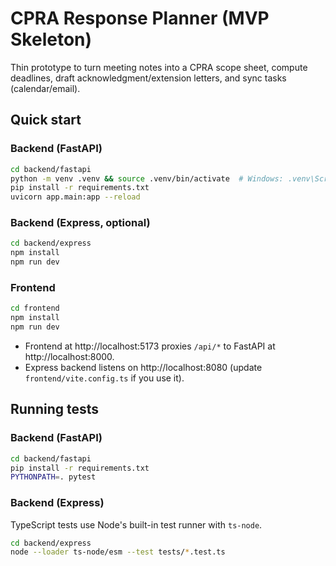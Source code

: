 
# CPRA Response Planner (MVP Skeleton)

Thin prototype to turn meeting notes into a CPRA scope sheet, compute deadlines,
draft acknowledgment/extension letters, and sync tasks (calendar/email).

## Quick start

### Backend (FastAPI)
```bash
cd backend/fastapi
python -m venv .venv && source .venv/bin/activate  # Windows: .venv\Scripts\activate
pip install -r requirements.txt
uvicorn app.main:app --reload
```

### Backend (Express, optional)
```bash
cd backend/express
npm install
npm run dev
```

### Frontend
```bash
cd frontend
npm install
npm run dev
```

- Frontend at http://localhost:5173 proxies `/api/*` to FastAPI at http://localhost:8000.
- Express backend listens on http://localhost:8080 (update `frontend/vite.config.ts` if you use it).

## Running tests

### Backend (FastAPI)
```bash
cd backend/fastapi
pip install -r requirements.txt
PYTHONPATH=. pytest
```

### Backend (Express)
TypeScript tests use Node's built-in test runner with `ts-node`.
```bash
cd backend/express
node --loader ts-node/esm --test tests/*.test.ts
```
